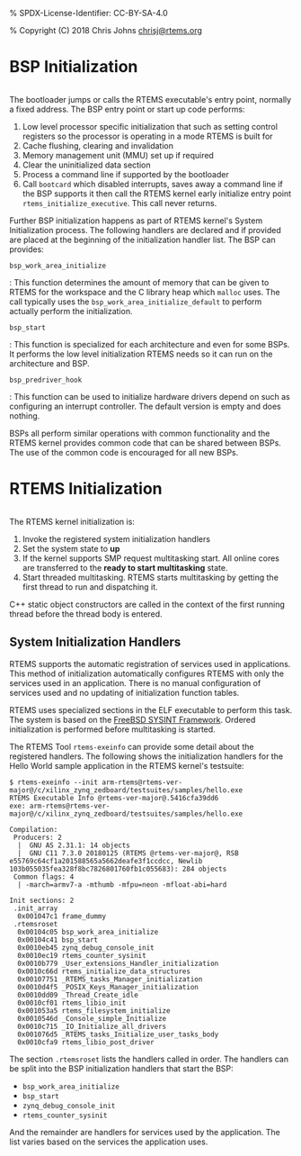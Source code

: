 % SPDX-License-Identifier: CC-BY-SA-4.0

% Copyright (C) 2018 Chris Johns <chrisj@rtems.org>

# BSP Initialization

```{index} BSP Initialization
```

The bootloader jumps or calls the RTEMS executable's entry point, normally a
fixed address. The BSP entry point or start up code performs:

1. Low level processor specific initialization that such as setting control
   registers so the processor is operating in a mode RTEMS is built for
2. Cache flushing, clearing and invalidation
3. Memory management unit (MMU) set up if required
4. Clear the uninitialized data section
5. Process a command line if supported by the bootloader
6. Call `bootcard` which disabled interrupts, saves away a command line if
   the BSP supports it then call the RTEMS kernel early initialize entry point
   `rtems_initialize_executive`. This call never returns.

Further BSP initialization happens as part of RTEMS kernel's System
Initialization process. The following handlers are declared and if provided are
placed at the beginning of the initialization handler list. The BSP can
provides:

`bsp_work_area_initialize`

: This function determines the amount of memory that can be given to RTEMS for
  the workspace and the C library heap which `malloc` uses. The call
  typically uses the `bsp_work_area_initialize_default` to perform actually
  perform the initialization.

`bsp_start`

: This function is specialized for each architecture and even for some BSPs. It
  performs the low level initialization RTEMS needs so it can run on the
  architecture and BSP.

`bsp_predriver_hook`

: This function can be used to initialize hardware drivers depend on such as
  configuring an interrupt controller. The default version is empty and does
  nothing.

BSPs all perform similar operations with common functionality and the RTEMS
kernel provides common code that can be shared between BSPs. The use of the
common code is encouraged for all new BSPs.

# RTEMS Initialization

```{index} RTEMS Initialization
```

The RTEMS kernel initialization is:

1. Invoke the registered system initialization handlers
2. Set the system state to **up**
3. If the kernel supports SMP request multitasking start. All online cores are
   transferred to the **ready to start multitasking** state.
4. Start threaded multitasking. RTEMS starts multitasking by getting the first
   thread to run and dispatching it.

C++ static object constructors are called in the context of the first running
thread before the thread body is entered.

## System Initialization Handlers

RTEMS supports the automatic registration of services used in
applications. This method of initialization automatically configures RTEMS with
only the services used in an application. There is no manual configuration of
services used and no updating of initialization function tables.

RTEMS uses specialized sections in the ELF executable to perform this task. The
system is based on the [FreeBSD SYSINT Framework](https://www.freebsd.org/doc/en/books/arch-handbook/sysinit.html). Ordered
initialization is performed before multitasking is started.

The RTEMS Tool `rtems-exeinfo` can provide some detail about the registered
handlers. The following shows the initialization handlers for the Hello World
sample application in the RTEMS kernel's testsuite:

```none
$ rtems-exeinfo --init arm-rtems@rtems-ver-major@/c/xilinx_zynq_zedboard/testsuites/samples/hello.exe
RTEMS Executable Info @rtems-ver-major@.5416cfa39dd6
exe: arm-rtems@rtems-ver-major@/c/xilinx_zynq_zedboard/testsuites/samples/hello.exe

Compilation:
 Producers: 2
  |  GNU AS 2.31.1: 14 objects
  |  GNU C11 7.3.0 20180125 (RTEMS @rtems-ver-major@, RSB e55769c64cf1a201588565a5662deafe3f1ccdcc, Newlib 103b055035fea328f8bc7826801760fb1c055683): 284 objects
 Common flags: 4
  | -march=armv7-a -mthumb -mfpu=neon -mfloat-abi=hard

Init sections: 2
 .init_array
  0x001047c1 frame_dummy
 .rtemsroset
  0x00104c05 bsp_work_area_initialize
  0x00104c41 bsp_start
  0x0010eb45 zynq_debug_console_init
  0x0010ec19 rtems_counter_sysinit
  0x0010b779 _User_extensions_Handler_initialization
  0x0010c66d rtems_initialize_data_structures
  0x00107751 _RTEMS_tasks_Manager_initialization
  0x0010d4f5 _POSIX_Keys_Manager_initialization
  0x0010dd09 _Thread_Create_idle
  0x0010cf01 rtems_libio_init
  0x001053a5 rtems_filesystem_initialize
  0x0010546d _Console_simple_Initialize
  0x0010c715 _IO_Initialize_all_drivers
  0x001076d5 _RTEMS_tasks_Initialize_user_tasks_body
  0x0010cfa9 rtems_libio_post_driver
```

The section `.rtemsroset` lists the handlers called in order. The handlers
can be split into the BSP initialization handlers that start the BSP:

- `bsp_work_area_initialize`
- `bsp_start`
- `zynq_debug_console_init`
- `rtems_counter_sysinit`

And the remainder are handlers for services used by the application. The list
varies based on the services the application uses.

